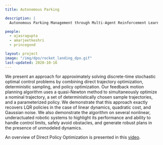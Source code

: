 ```yaml
---
title: Autonomous Parking

description: |
  Autonomous Parking Management through Multi-Agent Reinforcement Learning

people:
  - ajasragupta
  - amarjeetkeshri
  - princegond

layout: project
image: "/img/dpo/rocket_landing_dpo.gif"
last-updated: 2020-10-16
---
```


We present an approach for approximately solving discrete-time stochastic optimal control problems by combining direct trajectory optimization, deterministic sampling, and policy optimization. Our feedback motion planning algorithm uses a quasi-Newton method to simultaneously optimize a nominal trajectory, a set of deterministically chosen sample trajectories, and a parameterized policy. We demonstrate that this approach exactly recovers LQR policies in the case of linear dynamics, quadratic cost, and Gaussian noise. We also demonstrate the algorithm on several nonlinear, underactuated robotic systems to highlight its performance and ability to handle control limits, safely avoid obstacles, and generate robust plans in the presence of unmodeled dynamics.

An overview of Direct Policy Optimization is presented in this 
[video](https://youtu.be/oooab9QRHKs "video").

